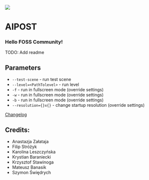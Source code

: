 ![](../../actions/workflows/cmake.yml/badge.svg)

# **AIPOST**

### Hello **FOSS** Community!

TODO: Add readme

## Parameters
- `--test-scene` - run test scene
- `--level=<PathTolevel>` - run level 
- `-f` - run in fullscreen mode (override settings)
- `-w` - run in fullscreen mode (override settings)
- `-b` - run in fullscreen mode (override settings)
- `--resolution={}x{}` - change startup resolution (override settings)

[Changelog](ChangeLog.md)

## Credits:
* Anastazja Załataja
* Filip Stróżyk
* Karolina Leszczyńska
* Krystian Baraniecki
* Krzysztof Stawinoga
* Mateusz Banasik
* Szymon Świędrych
